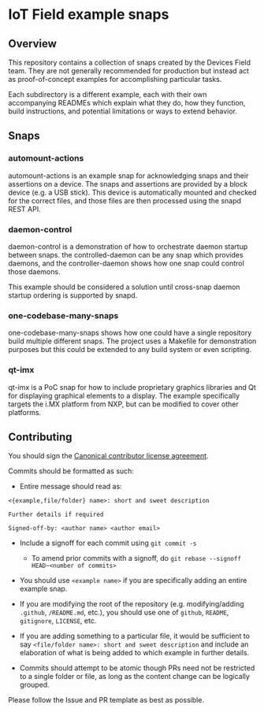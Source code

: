 # IoT Field example snaps

## Overview

This repository contains a collection of snaps created by the Devices Field
team. They are not generally recommended for production but instead act as
proof-of-concept examples for accomplishing particular tasks.

Each subdirectory is a different example, each with their own accompanying
READMEs which explain what they do, how they function, build instructions, and
potential limitations or ways to extend behavior.

## Snaps

### automount-actions

automount-actions is an example snap for acknowledging snaps and their
assertions on a device. The snaps and assertions are provided by a block device
(e.g. a USB stick). This device is automatically mounted and checked for the
correct files, and those files are then processed using the snapd REST API.

### daemon-control

daemon-control is a demonstration of how to orchestrate daemon startup between
snaps. the controlled-daemon can be any snap which provides daemons, and the
controller-daemon shows how one snap could control those daemons.

This example should be considered a solution until cross-snap daemon startup
ordering is supported by snapd.

### one-codebase-many-snaps

one-codebase-many-snaps shows how one could have a single repository build
multiple different snaps. The project uses a Makefile for demonstration purposes
but this could be extended to any build system or even scripting.

### qt-imx

qt-imx is a PoC snap for how to include proprietary graphics libraries and Qt
for displaying graphical elements to a display. The example specifically targets
the i.MX platform from NXP, but can be modified to cover other platforms.

## Contributing

You should sign the [Canonical contributor license agreement](https://ubuntu.com/legal/contributors).

Commits should be formatted as such:

* Entire message should read as:

```
<{example,file/folder} name>: short and sweet description

Further details if required

Signed-off-by: <author name> <author email>
```

* Include a signoff for each commit using `git commit -s`
    * To amend prior commits with a signoff, do `git rebase --signoff
      HEAD~<number of commits>`

* You should use `<example name>` if you are specifically adding an entire example
snap.

* If you are modifying the root of the repository (e.g. modifying/adding
`.github`, `/README.md`, etc.), you should use one of `github`, `README`,
`gitignore`, `LICENSE`, etc.

* If you are adding something to a particular file, it would be sufficient to say
`<file/folder name>: short and sweet description` and include an elaboration of
what is being added to which example in further details.

* Commits should attempt to be atomic though PRs need not be restricted to a
single folder or file, as long as the content change can be logically grouped.

Please follow the Issue and PR template as best as possible.
